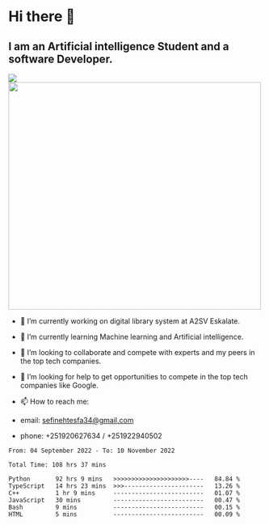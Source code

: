 # Hi there 👋
## I am an Artificial intelligence Student and a software Developer.
<img src = "https://github-readme-stats.vercel.app/api?username=sefinehtesfa34&&show_icons=true&title_color=ffffff&icon_color=bb2acf&text_color=daf7dc&bg_color=151515"/>
<img src="https://wakatime.com/share/@sefinehtesfa34/ae9674e3-b462-4438-9120-52fc3d0ffbbb.png" width ="500" height = "450"/>

- 🔭 I’m currently working on digital library system at A2SV Eskalate.
- 🌱 I’m currently learning Machine learning and Artificial intelligence.
- 👯 I’m looking to collaborate and compete with experts and my peers in the top tech companies.
- 🤔 I’m looking for help to get opportunities to compete in the top tech companies like Google.

- 📫 How to reach me: 
- email: sefinehtesfa34@gmail.com
- phone: +251920627634 / +251922940502
<!--START_SECTION:waka-->

```text
From: 04 September 2022 - To: 10 November 2022

Total Time: 108 hrs 37 mins

Python       92 hrs 9 mins   >>>>>>>>>>>>>>>>>>>>>----   84.84 %
TypeScript   14 hrs 23 mins  >>>----------------------   13.26 %
C++          1 hr 9 mins     -------------------------   01.07 %
JavaScript   30 mins         -------------------------   00.47 %
Bash         9 mins          -------------------------   00.15 %
HTML         5 mins          -------------------------   00.09 %
```

<!--END_SECTION:waka-->
